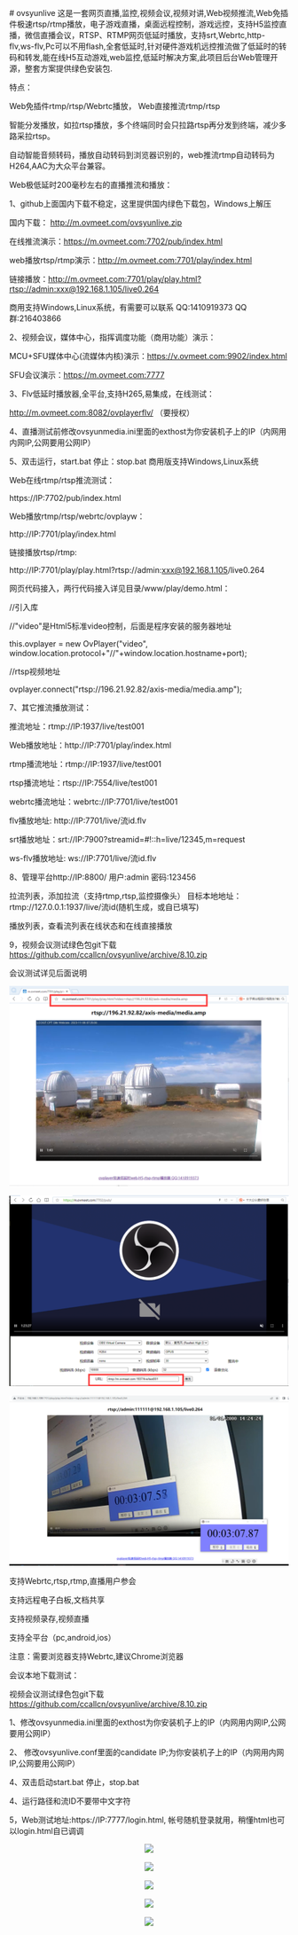﻿﻿# ovsyunlive
这是一套网页直播,监控,视频会议,视频对讲,Web视频推流,Web免插件极速rtsp/rtmp播放，电子游戏直播，桌面远程控制，游戏远控，支持H5监控直播，微信直播会议，RTSP、RTMP网页低延时播放，支持srt,Webrtc,http-flv,ws-flv,Pc可以不用flash,全套低延时,针对硬件游戏机远控推流做了低延时的转码和转发,能在线H5互动游戏,web监控,低延时解决方案,此项目后台Web管理开源，整套方案提供绿色安装包.

特点：

Web免插件rtmp/rtsp/Webrtc播放， Web直接推流rtmp/rtsp

智能分发播放，如拉rtsp播放，多个终端同时会只拉路rtsp再分发到终端，减少多路采拉rtsp。

自动智能音频转码，播放自动转码到浏览器识别的，web推流rtmp自动转码为H264,AAC为大众平台兼容。

Web极低延时200毫秒左右的直播推流和播放：

1、github上面国内下载不稳定，这里提供国内绿色下载包，Windows上解压

国内下载： http://m.ovmeet.com/ovsyunlive.zip

在线推流演示：https://m.ovmeet.com:7702/pub/index.html

web播放rtsp/rtmp演示：http://m.ovmeet.com:7701/play/index.html

链接播放：http://m.ovmeet.com:7701/play/play.html?rtsp://admin:xxx@192.168.1.105/live0.264

商用支持Windows,Linux系统，有需要可以联系 QQ:1410919373 QQ群:216403866

2、视频会议，媒体中心，指挥调度功能（商用功能）演示：

MCU+SFU媒体中心(流媒体内核)演示：https://v.ovmeet.com:9902/index.html

SFU会议演示：https://m.ovmeet.com:7777

3、Flv低延时播放器,全平台,支持H265,易集成，在线测试：

http://m.ovmeet.com:8082/ovplayerflv/ （要授权）

4、直播测试前修改ovsyunmedia.ini里面的exthost为你安装机子上的IP（内网用内网IP,公网要用公网IP）

5、双击运行，start.bat  停止：stop.bat  商用版支持Windows,Linux系统

Web在线rtmp/rtsp推流测试：

https://IP:7702/pub/index.html

Web播放rtmp/rtsp/webrtc/ovplayw：

http://IP:7701/play/index.html

链接播放rtsp/rtmp:

http://IP:7701/play/play.html?rtsp://admin:xxx@192.168.1.105/live0.264

网页代码接入，两行代码接入详见目录/www/play/demo.html：

//引入库

<script src="ovplayer.min.js" ></script>

//"video"是Html5标准video控制，后面是程序安装的服务器地址

this.ovplayer = new OvPlayer("video", window.location.protocol+"//"+window.location.hostname+port);

//rtsp视频地址

ovplayer.connect("rtsp://196.21.92.82/axis-media/media.amp"); 

7、其它推流播放测试：

推流地址：rtmp://IP:1937/live/test001

Web播放地址：http://IP:7701/play/index.html

rtmp播流地址：rtmp://IP:1937/live/test001

rtsp播流地址：rtsp://IP:7554/live/test001

webrtc播流地址：webrtc://IP:7701/live/test001

flv播放地址: http://IP:7701/live/流id.flv

srt播放地址：srt://IP:7900?streamid=#!::h=live/12345,m=request

ws-flv播放地址: ws://IP:7701/live/流id.flv

8、管理平台http://IP:8800/ 用户:admin 密码:123456

 拉流列表，添加拉流（支持rtmp,rtsp,监控摄像头） 目标本地地址：rtmp://127.0.0.1:1937/live/流id(随机生成，或自已填写) 

 播放列表，查看流列表在线状态和在线直接播放

9，视频会议测试绿色包git下载 https://github.com/ccallcn/ovsyunlive/archive/8.10.zip

会议测试详见后面说明

<p align="center"><img src="https://github.com/ccallcn/ovsyunlive/raw/master/QQ图片20231106153916.png" /></p>
<p align="center"><img src="https://github.com/ccallcn/ovsyunlive/raw/master/QQ图片20220511161931.png" /></p>
<p align="center"><img src="https://github.com/ccallcn/ovsyunlive/raw/master/TIM截图20190519124506.png" /></p>


支持Webrtc,rtsp,rtmp,直播用户参会

支持远程电子白板,文档共享

支持视频录存,视频直播

支持全平台（pc,android,ios）

注意：需要浏览器支持Webrtc,建议Chrome浏览器

会议本地下载测试：

视频会议测试绿色包git下载 https://github.com/ccallcn/ovsyunlive/archive/8.10.zip

1、修改ovsyunmedia.ini里面的exthost为你安装机子上的IP（内网用内网IP,公网要用公网IP）

2、 修改ovsyunlive.conf里面的candidate IP;为你安装机子上的IP（内网用内网IP,公网要用公网IP）

4、双击启动start.bat  停止，stop.bat

4、运行路径和流ID不要带中文字符

5，Web测试地址:https://IP:7777/login.html, 帐号随机登录就用，稍懂html也可以login.html自已调调
<p align="center"><img src="https://github.com/ccallcn/ovsyunlive/raw/master/TIM截图20190519120755.png" /></p>
<p align="center"><img src="https://github.com/ccallcn/ovsyunlive/raw/master/TIM截图20190519120849.png" /></p>
<p align="center"><img src="https://github.com/ccallcn/ovsyunlive/raw/master/TIM截图20190519120935.png" /></p>
<p align="center"><img src="https://github.com/ccallcn/ovsyunlive/raw/master/TIM截图20190424172015.png" /></p>
<p align="center"><img src="https://github.com/ccallcn/ovsyunlive/raw/master/TIM截图20190519120437.png" /></p>









